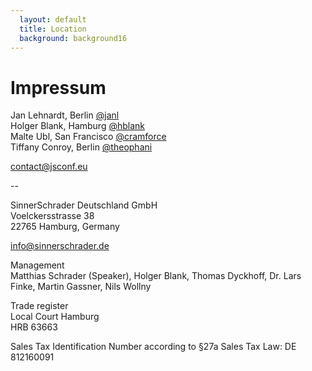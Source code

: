 ```yaml
---
  layout: default
  title: Location
  background: background16
---
```


# Impressum

Jan Lehnardt, Berlin [@janl](https://twitter.com/janl)  
Holger Blank, Hamburg [@hblank](https:/twitter.com/hblank)  
Malte Ubl, San Francisco [@cramforce](https:/twitter.comcramforce)  
Tiffany Conroy, Berlin [@theophani](http://https:/twitter.com/theophani)  

[contact@jsconf.eu](mailto:&#x63;&#x6F;&#x6E;&#x74;&#x61;&#x63;&#x74;&#x40;&#x6A;&#x73;&#x63;&#x6F;&#x6E;&#x66;&#x2E;&#x65;&#x75;)

--

SinnerSchrader Deutschland GmbH  
Voelckersstrasse 38  
22765 Hamburg, Germany  

[info@sinnerschrader.de](mailto:&#x69;&#x6E;&#x66;&#x6F;&#x40;&#x73;&#x69;&#x6E;&#x6E;&#x65;&#x72;&#x73;&#x63;&#x68;&#x72;&#x61;&#x64;&#x65;&#x72;&#x2E;&#x64;&#x65;)

Management  
Matthias Schrader (Speaker), Holger Blank, Thomas Dyckhoff, Dr. Lars Finke, Martin Gassner, Nils Wollny

Trade register  
Local Court Hamburg  
HRB 63663  

Sales Tax Identification Number according to §27a Sales Tax Law: DE 812160091
